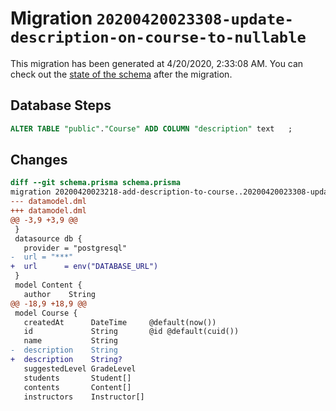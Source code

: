 # Migration `20200420023308-update-description-on-course-to-nullable`

This migration has been generated at 4/20/2020, 2:33:08 AM.
You can check out the [state of the schema](./schema.prisma) after the migration.

## Database Steps

```sql
ALTER TABLE "public"."Course" ADD COLUMN "description" text   ;
```

## Changes

```diff
diff --git schema.prisma schema.prisma
migration 20200420023218-add-description-to-course..20200420023308-update-description-on-course-to-nullable
--- datamodel.dml
+++ datamodel.dml
@@ -3,9 +3,9 @@
 }
 datasource db {
   provider = "postgresql"
-  url = "***"
+  url      = env("DATABASE_URL")
 }
 model Content {
   author    String
@@ -18,9 +18,9 @@
 model Course {
   createdAt      DateTime     @default(now())
   id             String       @id @default(cuid())
   name           String
-  description    String
+  description    String?
   suggestedLevel GradeLevel
   students       Student[]
   contents       Content[]
   instructors    Instructor[]
```


